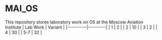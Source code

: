 # MAI_OS
This repository stores laboratory work on OS at the Moscow Aviation Institute
| Lab Work | Variant |
|----------|---------|
| 1        | 2       |
| 2        | 10      |
| 3        | 2       |
| 4        | 30      |
| 5-7      | 32      |
